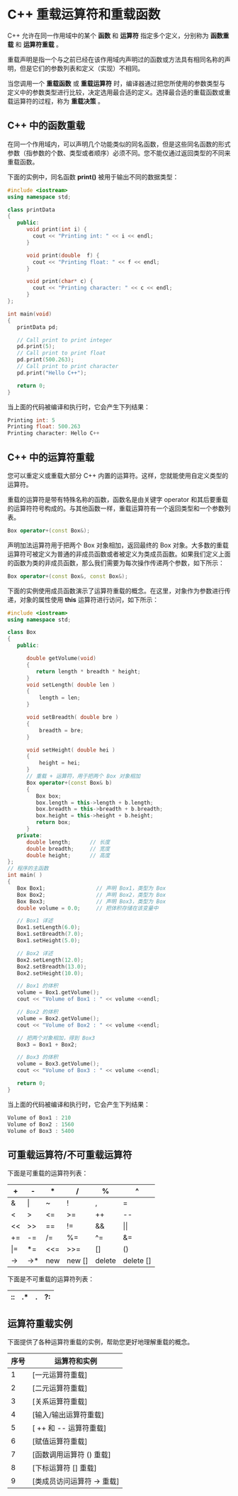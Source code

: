 # C++ 重载运算符和重载函数

C++ 允许在同一作用域中的某个 **函数** 和 **运算符** 指定多个定义，分别称为 **函数重载** 和 **运算符重载** 。

重载声明是指一个与之前已经在该作用域内声明过的函数或方法具有相同名称的声明，但是它们的参数列表和定义（实现）不相同。

当您调用一个 **重载函数** 或 **重载运算符** 时，编译器通过把您所使用的参数类型与定义中的参数类型进行比较，决定选用最合适的定义。选择最合适的重载函数或重载运算符的过程，称为 **重载决策** 。

## C++ 中的函数重载

在同一个作用域内，可以声明几个功能类似的同名函数，但是这些同名函数的形式参数（指参数的个数、类型或者顺序）必须不同。您不能仅通过返回类型的不同来重载函数。

下面的实例中，同名函数  **print()**  被用于输出不同的数据类型：

```C++
#include <iostream>
using namespace std;

class printData
{
   public:
      void print(int i) {
        cout << "Printing int: " << i << endl;
      }

      void print(double  f) {
        cout << "Printing float: " << f << endl;
      }

      void print(char* c) {
        cout << "Printing character: " << c << endl;
      }
};

int main(void)
{
   printData pd;

   // Call print to print integer
   pd.print(5);
   // Call print to print float
   pd.print(500.263);
   // Call print to print character
   pd.print("Hello C++");

   return 0;
}
```

当上面的代码被编译和执行时，它会产生下列结果：

```C++
Printing int: 5
Printing float: 500.263
Printing character: Hello C++
```

## C++ 中的运算符重载

您可以重定义或重载大部分 C++ 内置的运算符。这样，您就能使用自定义类型的运算符。

重载的运算符是带有特殊名称的函数，函数名是由关键字 operator 和其后要重载的运算符符号构成的。与其他函数一样，重载运算符有一个返回类型和一个参数列表。

```C++
Box operator+(const Box&);
```

声明加法运算符用于把两个 Box 对象相加，返回最终的 Box 对象。大多数的重载运算符可被定义为普通的非成员函数或者被定义为类成员函数。如果我们定义上面的函数为类的非成员函数，那么我们需要为每次操作传递两个参数，如下所示：

```C++
Box operator+(const Box&, const Box&);
```

下面的实例使用成员函数演示了运算符重载的概念。在这里，对象作为参数进行传递，对象的属性使用  **this**  运算符进行访问，如下所示：

```C++
#include <iostream>
using namespace std;

class Box
{
   public:

      double getVolume(void)
      {
         return length * breadth * height;
      }
      void setLength( double len )
      {
          length = len;
      }

      void setBreadth( double bre )
      {
          breadth = bre;
      }

      void setHeight( double hei )
      {
          height = hei;
      }
      // 重载 + 运算符，用于把两个 Box 对象相加
      Box operator+(const Box& b)
      {
         Box box;
         box.length = this->length + b.length;
         box.breadth = this->breadth + b.breadth;
         box.height = this->height + b.height;
         return box;
      }
   private:
      double length;      // 长度
      double breadth;     // 宽度
      double height;      // 高度
};
// 程序的主函数
int main( )
{
   Box Box1;                // 声明 Box1，类型为 Box
   Box Box2;                // 声明 Box2，类型为 Box
   Box Box3;                // 声明 Box3，类型为 Box
   double volume = 0.0;     // 把体积存储在该变量中

   // Box1 详述
   Box1.setLength(6.0);
   Box1.setBreadth(7.0);
   Box1.setHeight(5.0);

   // Box2 详述
   Box2.setLength(12.0);
   Box2.setBreadth(13.0);
   Box2.setHeight(10.0);

   // Box1 的体积
   volume = Box1.getVolume();
   cout << "Volume of Box1 : " << volume <<endl;

   // Box2 的体积
   volume = Box2.getVolume();
   cout << "Volume of Box2 : " << volume <<endl;

   // 把两个对象相加，得到 Box3
   Box3 = Box1 + Box2;

   // Box3 的体积
   volume = Box3.getVolume();
   cout << "Volume of Box3 : " << volume <<endl;

   return 0;
}
```

当上面的代码被编译和执行时，它会产生下列结果：

```C++
Volume of Box1 : 210
Volume of Box2 : 1560
Volume of Box3 : 5400
```

## 可重载运算符/不可重载运算符

下面是可重载的运算符列表：

| + | - | * | / | % | ^ |
| ---- | ---- | ---- | ---- | ---- | ---- |
| &amp; | &#124; | ~ | ! | , | = |
| &lt; | &gt; | &lt;= | &gt;= | ++ | -- |
| &lt;&lt; | &gt;&gt; | == | != | &amp;&amp; | &#124;&#124; |
| += | -= | /= | %= | ^= | &amp;= |
| &#124;= | *= | &lt;&lt;= | &gt;&gt;= | [] | () |
| -&gt; | -&gt;* | new | new [] | delete | delete [] |

下面是不可重载的运算符列表：

| :: | .* | . | ?: |
| ---- | ---- | ---- | ---- |

## 运算符重载实例

下面提供了各种运算符重载的实例，帮助您更好地理解重载的概念。

| 序号 | 运算符和实例 |
| ---- | ---- |
| 1 | [一元运算符重载] |
| 2 | [二元运算符重载] |
| 3 | [关系运算符重载] |
| 4 | [输入/输出运算符重载] |
| 5 | [ ++ 和 -- 运算符重载] |
| 6 | [赋值运算符重载] |
| 7 | [函数调用运算符 () 重载] |
| 8 | [下标运算符 [] 重载] |
| 9 | [类成员访问运算符 -&gt; 重载] |
